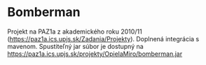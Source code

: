 # Bomberman

Projekt na PAZ1a z akademického roku 2010/11 (https://paz1a.ics.upjs.sk/Zadania/Projekty).
Doplnená integrácia s mavenom.
Spustiteľný jar súbor je dostupný na https://paz1a.ics.upjs.sk/projekty/OpielaMiro/bomberman.jar
